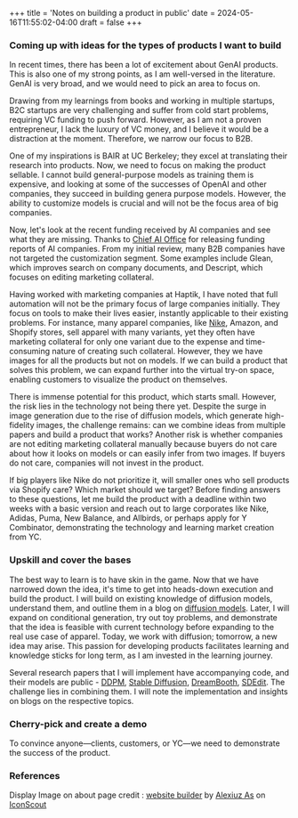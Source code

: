 +++
title = 'Notes on building a product in public'
date = 2024-05-16T11:55:02-04:00
draft = false
+++


### Coming up with ideas for the types of products I want to build

In recent times, there has been a lot of excitement about GenAI products. This is also one of my strong points, as I am well-versed in the literature. GenAI is very broad, and we would need to pick an area to focus on. 

Drawing from my learnings from books and working in multiple startups, B2C startups are very challenging and suffer from cold start problems, requiring VC funding to push forward. However, as I am not a proven entrepreneur, I lack the luxury of VC money, and I believe it would be a distraction at the moment. Therefore, we narrow our focus to B2B.

One of my inspirations is BAIR at UC Berkeley; they excel at translating their research into products. Now, we need to focus on making the product sellable. I cannot build general-purpose models as training them is expensive, and looking at some of the successes of OpenAI and other companies, they succeed in building genera purpose models. However, the ability to customize models is crucial and will not be the focus area of big companies.

Now, let's look at the recent funding received by AI companies and see what they are missing. Thanks to [Chief AI Office](https://www.chiefaioffice.xyz/c/database) for releasing funding reports of AI companies. From my initial review, many B2B companies have not targeted the customization segment. Some examples include Glean, which improves search on company documents, and Descript, which focuses on editing marketing collateral.

Having worked with marketing companies at Haptik, I have noted that full automation will not be the primary focus of large companies initially. They focus on tools to make their lives easier, instantly applicable to their existing problems. For instance, many apparel companies, like [Nike](https://www.nike.com/t/pegasus-40-mens-road-running-shoes-zD8H1c/DV3853-002), Amazon, and Shopify stores, sell apparel with many variants, yet they often have marketing collateral for only one variant due to the expense and time-consuming nature of creating such collateral. However, they we have images for all the products but not on models. If we can build a product that solves this problem, we can expand further into the virtual try-on space, enabling customers to visualize the product on themselves. 

There is immense potential for this product, which starts small. However, the risk lies in the technology not being there yet. Despite the surge in image generation due to the rise of diffusion models, which generate high-fidelity images, the challenge remains: can we combine ideas from multiple papers and build a product that works? Another risk is whether companies are not editing marketing collateral manually because buyers do not care about how it looks on models or can easily infer from two images. If buyers do not care, companies will not invest in the product.

If big players like Nike do not prioritize it, will smaller ones who sell products via Shopify care? Which market should we target? Before finding answers to these questions, let me build the product with a deadline within two weeks with a basic version and reach out to large corporates like Nike, Adidas, Puma, New Balance, and Allbirds, or perhaps apply for Y Combinator, demonstrating the technology and learning market creation from YC.

### Upskill and cover the bases

The best way to learn is to have skin in the game. Now that we have narrowed down the idea, it's time to get into heads-down execution and build the product. I will build on existing knowledge of diffusion models, understand them, and outline them in a blog on [diffusion models](https://sachit3022.github.io/other-blog/posts/diffusion/). Later, I will expand on conditional generation, try out toy problems, and demonstrate that the idea is feasible with current technology before expanding to the real use case of apparel. Today, we work with diffusion; tomorrow, a new idea may arise. This passion for developing products facilitates learning and knowledge sticks for long term, as I am invested in the learning journey.

Several research papers that I will implement have accompanying code, and their models are public - [DDPM](https://arxiv.org/pdf/2006.11239), [Stable Diffusion](https://stability.ai/news/stable-diffusion-v2-release), [DreamBooth](https://dreambooth.github.io/), [SDEdit](https://arxiv.org/pdf/2108.01073). The challenge lies in combining them. I will note the implementation and insights on blogs on the respective topics.

### Cherry-pick and create a demo

To convince anyone—clients, customers, or YC—we need to demonstrate the success of the product.



### References

Display Image on about page credit :  <a href="https://iconscout.com/icons/website-builder" class="text-underline font-size-sm" target="_blank">website builder</a> by <a href="https://iconscout.com/contributors/WHCompare" class="text-underline font-size-sm">Alexiuz As</a> on <a href="https://iconscout.com" class="text-underline font-size-sm">IconScout</a>
